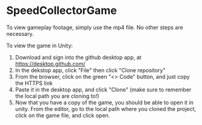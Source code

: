 # SpeedCollectorGame

To view gameplay footage, simply use the mp4 file. No other steps are necessary.

To view the game in Unity:

1. Download and sign into the github desktop app, at https://desktop.github.com/
2. In the dekstop app, click "File" then click "Clone repository"
3. From the browser, click on the green "<> Code" button, and just copy the HTTPS link
4. Paste it in the desktop app, and click "Clone" (make sure to remember the local path you are cloning to!)
5. Now that you have a copy of the game, you should be able to open it in unity. From the editor, go to the local path where you cloned the project, click on the game file, and click open.
